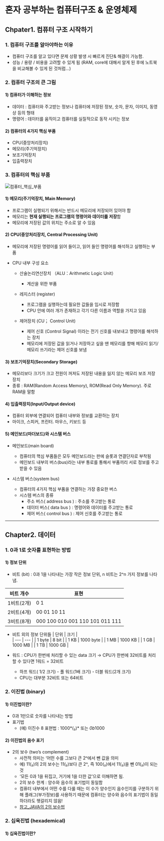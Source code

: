 # 혼자 공부하는 컴퓨터구조 & 운영체제
## Chpater1. 컴퓨터 구조 시작하기
### 1. 컴퓨터 구조를 알아야하는 이유
- 컴퓨터 구조를 알고 있다면 문제 상황 발생 시 빠르게 진단& 해결이 가능함.
- 성능 / 용량 / 비용을 고려할 수 있게 됨 (RAM, core에 대해서 알게 된 후에 노트북을 비교해볼 수 있게 된 것처럼...)

### 2. 컴퓨터 구조의 큰 그림
 #### 1) 컴퓨터가 이해하는 정보
- 데이터 : 컴퓨터와 주고받는 정보나 컴퓨터에 저장된 정보, 숫자, 문자, 이미지, 동영상 등의 형태
- 명령어 : 데이터를 움직이고 컴퓨터를 실질적으로 동작 시키는 정보

 #### 2) 컴퓨터의 4가지 핵심 부품 
- CPU(중앙처리장치)  
- 메모리(주기억장치)
- 보조기억장치
- 입출력장치

### 3. 컴퓨터의 핵심 부품
![컴퓨터_핵심_부품](https://github.com/user-attachments/assets/3a204d73-b3c7-4440-abc1-635cf099b5c1)

#### 1) 메모리(주기억장치, Main Memory)

- 프로그램이 실행되기 위해서는 반드시 메모리에 저장되어 있어야 함
- 메모리는 **현재 실행되는 프로그램의 명령어와 데이터를 저장**함
- 메모리에 저장된 값의 위치는 주소로 알 수 있음

#### 2) CPU(중앙처리장치, Central Processing Unit)
- 메모리에 저장된 명령어를 읽어 들이고, 읽어 들인 명령어를 해석하고 실행하는 부품

- CPU 내부 구성 요소
  - 산술논리연산장치 （ALU：Arithmetic Logic Unit）
     - 계산을 위한 부품

  - 레지스터 (register)
     - 프로그램을 실행하는데 필요한 값들을 임시로 저장함
     - CPU 안에 여러 개가 존재하고 각기 다른 이름과 역할을 가지고 있음

   - 제어장치 (CU； Control Unit)
     - 제어 신호 (Control Signal) 이라는 전기 신호를 내보내고 명령어를 해석하는 장치
     - 메모리에 저장된 값을 읽거나 저장하고 싶을 땐 메모리를 향해 메모리 읽기/ 메모리 쓰기라는 제어 신호를 보냄

#### 3) 보조기억장치(Secondary Storage)
- 메모리보다 크기가 크고 전원이 꺼져도 저장된 내용을 잃지 않는 메모리 보조 저장장치
- 종류 : RAM(Random Access Memory), ROM(Read Only Memory). 주로 RAM을 말함

#### 4) 입출력장치(Input/Output device)
- 컴퓨터 외부에 연결되어 컴퓨터 내부와 정보를 교환하는 장치
- 마이크, 스피커, 프린터. 마우스, 키보드 등

#### 5) 메인보드(마더보드)와 시스템 버스
   - 메인보드(main board)
     - 컴퓨터의 핵심 부품들은 모두 메인보드라는 판에 슬롯과 연결단자로 부착됨
     - 메인보드 내부의 버스(bus)라는 내부 통로를 통해서 부품끼리 서로 정보를 주고 받을 수 있음
       
   - 시스템 버스(system bus)
     - 컴퓨터의 4가지 핵심 부품을 연결하는 가장 중요한 버스
     - 시스템 버스의 종류
       - 주소 버스( address bus ) : 주소를 주고받는 통로
       - 데이터 버스( data bus ) : 명령어와 데이터를 주고받는 통로
       - 제어 버스( control bus ) : 제어 신호를 주고받는 통로

----
## Chapter2. 데이터
### 1. 0과 1로 숫자를 표현하는 방법

#### 1) 정보 단위 
- 비트 (bit) : 0과 1을 나타내는 가장 작은 정보 단위, n 비트는 2^n 가지 정보를 나타냄.

|비트 개수 | 표현|
| --- | --- |
| 1비트(2개) | 0   1 |
| 2비트(4개) | 00   01   10   11 |
| 3비트(8개) | 000  100   010   001   110   101   011   111 |

- 비트 외의 정보 단위들
| 단위 | 크기 |  
| --- | --- |
| 1 byte | 8 bit |
| 1 KB | 1000 byte |
| 1 MB | 1000 KB |
| 1 GB | 1000 MB |
| 1 TB | 1000 GB |

- 워드 : CPU가 한번에 처리할 수 있는 data 크기
→ CPU가 한번에 32비트를 처리할 수 있다면 1워드 = 32비트

  - 하프 워드( 1/2 크기) - 풀 워드(1배 크기) - 더블 워드(2개 크기)
  - CPU는 대부분 32비트 또는 64비트
    

### 2. 이진법 (binary)
#### 1) 이진법이란? 
- 0과 1만으로 숫자를 나타내는 방법
- 표기법
  - (예) 이진수 8 표현법 : 1000*(₂)* 또는 *0b*1000
#### 2) 이진법의 음수 표기
- 2의 보수 (two’s complement)
  - 사전적 의미는 ‘어떤 수를 그보다 큰 2ⁿ에서 뺀 값을 의미
  - 예) 11(₂)의 2의 보수는 11(₂)보다 큰 2ⁿ, 즉 100(₂)에서 11(₂)을 뺀 01(₂)이 되는 것
  - ‘모든 0과 1을 뒤집고, 거기에 1을 더한 값’으로 이해하면 됨.
  - 2의 보수 한계 : 양수와 음수의 표기법이 동일함
  - 컴퓨터 내부에서 어떤 수를 다룰 때는 이 수가 양수인지 음수인지를 구분하기 위해 플래그(부가정보)를 사용하기 때문에 컴퓨터는 양수와 음수의 표기법이 동일하더라도 헷갈리지 않음!
  - [참고_JAVA의 2의 보수법](https://yermi.tistory.com/entry/JAVA-2%EC%9D%98-%EB%B3%B4%EC%88%98%EB%B2%95-%EC%9D%8C%EC%88%98%EC%9D%98-2%EC%A7%84-%ED%91%9C%ED%98%84-1%EC%9D%98-%EB%B3%B4%EC%88%98%EF%BC%8B1)
 

  
### 2. 십육진법 (hexademical)
#### 1) 십육진법이란? 
